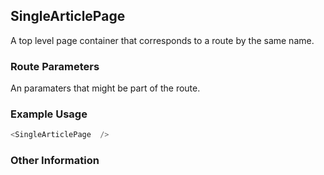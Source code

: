 ## SingleArticlePage
A top level page container that corresponds to a route by the same name.

### Route Parameters
An paramaters that might be part of the route.

### Example Usage

```js
<SingleArticlePage  />
```


### Other Information
